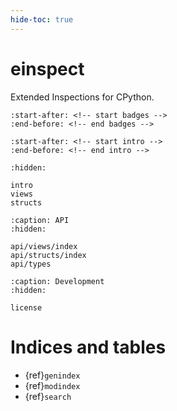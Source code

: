 ```yaml
---
hide-toc: true
---
```


# einspect

Extended Inspections for CPython.

```{include} ../../README.md
:start-after: <!-- start badges -->
:end-before: <!-- end badges -->
```
```{include} ../../README.md
:start-after: <!-- start intro -->
:end-before: <!-- end intro -->
```

```{toctree}
:hidden:

intro
views
structs
```

```{toctree}
:caption: API
:hidden:

api/views/index
api/structs/index
api/types
```

```{toctree}
:caption: Development
:hidden:

license
```

# Indices and tables

- {ref}`genindex`
- {ref}`modindex`
- {ref}`search`
